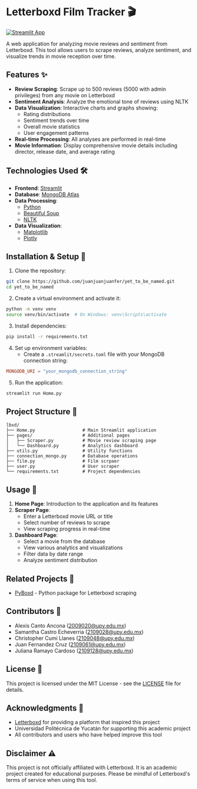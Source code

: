 # Letterboxd Film Tracker 🎬

[![Streamlit App](https://static.streamlit.io/badges/streamlit_badge_black_white.svg)](https://letterboxd-film-tracker.streamlit.app/)

A web application for analyzing movie reviews and sentiment from Letterboxd. This tool allows users to scrape reviews, analyze sentiment, and visualize trends in movie reception over time.

## Features ✨

- **Review Scraping**: Scrape up to 500 reviews (5000 with admin privileges) from any movie on Letterboxd
- **Sentiment Analysis**: Analyze the emotional tone of reviews using NLTK
- **Data Visualization**: Interactive charts and graphs showing:
  - Rating distributions
  - Sentiment trends over time
  - Overall movie statistics
  - User engagement patterns
- **Real-time Processing**: All analyses are performed in real-time
- **Movie Information**: Display comprehensive movie details including director, release date, and average rating

## Technologies Used 🛠️

- **Frontend**: [Streamlit](https://streamlit.io/)
- **Database**: [MongoDB Atlas](https://www.mongodb.com/atlas/database)
- **Data Processing**:
  - [Python](https://www.python.org/)
  - [Beautiful Soup](https://www.crummy.com/software/BeautifulSoup/)
  - [NLTK](https://www.nltk.org/)
- **Data Visualization**:
  - [Matplotlib](https://matplotlib.org/)
  - [Plotly](https://plotly.com/)

## Installation & Setup 🚀

1. Clone the repository:
```bash
git clone https://github.com/juanjuanjuanfer/yet_to_be_named.git
cd yet_to_be_named
```

2. Create a virtual environment and activate it:
```bash
python -m venv venv
source venv/bin/activate  # On Windows: venv\Scripts\activate
```

3. Install dependencies:
```bash
pip install -r requirements.txt
```

4. Set up environment variables:
   - Create a `.streamlit/secrets.toml` file with your MongoDB connection string:
```toml
MONGODB_URI = "your_mongodb_connection_string"
```

5. Run the application:
```bash
streamlit run Home.py
```

## Project Structure 📁

```
lbxd/
├── Home.py                  # Main Streamlit application
├── pages/                   # Additional pages
│   ├── Scraper.py           # Movie review scraping page
│   └── Dashboard.py         # Analytics dashboard
├── utils.py                 # Utility functions
├── connection_mongo.py      # Database operations  
├── film.py                  # Film scrpaer
├── user.py                  # User scraper
└── requirements.txt         # Project dependencies
```

## Usage 📖

1. **Home Page**: Introduction to the application and its features
2. **Scraper Page**: 
   - Enter a Letterboxd movie URL or title
   - Select number of reviews to scrape
   - View scraping progress in real-time
3. **Dashboard Page**:
   - Select a movie from the database
   - View various analytics and visualizations
   - Filter data by date range
   - Analyze sentiment distribution

## Related Projects 🔗

- [PyBoxd](https://github.com/juanjuanjuanfer/pyboxd) - Python package for Letterboxd scraping

## Contributors 👥

- Alexis Canto Ancona (2009020@upy.edu.mx)
- Samantha Castro Echeverria (2109028@upy.edu.mx)
- Christopher Cumi Llanes (2109048@upy.edu.mx)
- Juan Fernandez Cruz (2109061@upy.edu.mx)
- Juliana Ramayo Cardoso (2109128@upy.edu.mx)

## License 📄

This project is licensed under the MIT License - see the [LICENSE](LICENSE) file for details.

## Acknowledgments 🙏

- [Letterboxd](https://letterboxd.com/) for providing a platform that inspired this project
- Universidad Politécnica de Yucatán for supporting this academic project
- All contributors and users who have helped improve this tool

## Disclaimer ⚠️

This project is not officially affiliated with Letterboxd. It is an academic project created for educational purposes. Please be mindful of Letterboxd's terms of service when using this tool.
